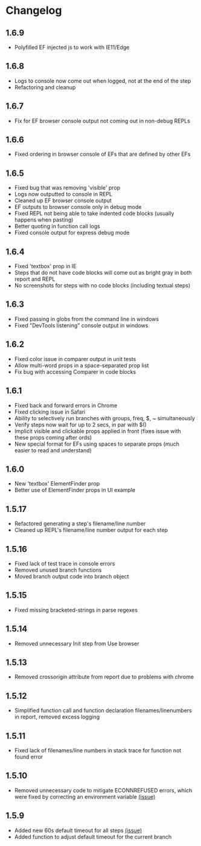 # Changelog

## 1.6.9

- Polyfilled EF injected js to work with IE11/Edge

## 1.6.8

- Logs to console now come out when logged, not at the end of the step
- Refactoring and cleanup

## 1.6.7

- Fix for EF browser console output not coming out in non-debug REPLs

## 1.6.6

- Fixed ordering in browser console of EFs that are defined by other EFs

## 1.6.5

- Fixed bug that was removing 'visible' prop
- Logs now outputted to console in REPL
- Cleaned up EF browser console output
- EF outputs to browser console only in debug mode
- Fixed REPL not being able to take indented code blocks (usually happens when pasting)
- Better quoting in function call logs
- Fixed console output for express debug mode

## 1.6.4

- Fixed 'textbox' prop in IE
- Steps that do not have code blocks will come out as bright gray in both report and REPL
- No screenshots for steps with no code blocks (including textual steps)

## 1.6.3

- Fixed passing in globs from the command line in windows
- Fixed "DevTools listening" console output in windows

## 1.6.2

- Fixed color issue in comparer output in unit tests
- Allow multi-word props in a space-separated prop list
- Fix bug with accessing Comparer in code blocks

## 1.6.1

- Fixed back and forward errors in Chrome
- Fixed clicking issue in Safari
- Ability to selectively run branches with groups, freq, $, ~ simultaneously
- Verify steps now wait for up to 2 secs, in par with $()
- Implicit visible and clickable props applied in front (fixes issue with these props coming after ords)
- New special format for EFs using spaces to separate props (much easier to read and understand)

## 1.6.0

- New 'textbox' ElementFinder prop
- Better use of ElementFinder props in UI example

## 1.5.17

- Refactored generating a step's filename/line number
- Cleaned up REPL's filename/line number output for each step

## 1.5.16

- Fixed lack of test trace in console errors
- Removed unused branch functions
- Moved branch output code into branch object

## 1.5.15

- Fixed missing bracketed-strings in parse regexes

## 1.5.14

- Removed unnecessary Init step from Use browser

## 1.5.13

- Removed crossorigin attribute from report due to problems with chrome

## 1.5.12

- Simplified function call and function declaration filenames/linenumbers in report, removed excess logging

## 1.5.11

- Fixed lack of filenames/line numbers in stack trace for function not found error

## 1.5.10

- Removed unnecessary code to mitigate ECONNREFUSED errors, which were fixed by correcting an environment variable [(issue)](https://github.com/smashtestio/smashtest/issues/30)

## 1.5.9

- Added new 60s default timeout for all steps [(issue)](https://github.com/smashtestio/smashtest/issues/53)
- Added function to adjust default timeout for the current branch
